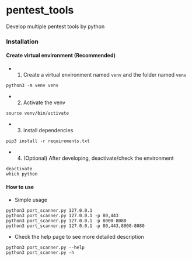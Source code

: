 # pentest_tools
Develop multiple pentest tools by python

### Installation
#### Create virtual environment (Recommended)
- 1. Create a virtual environment named `venv` and the folder named `venv`
```
python3 -m venv venv
```
- 2. Activate the venv
```
source venv/bin/activate
```
- 3. install dependencies
```
pip3 install -r requirements.txt
```
- 4. (Optional) After developing, deactivate/check the environment
```
deactivate
which python
```

#### How to use
- Simple usage
```
python3 port_scanner.py 127.0.0.1
python3 port_scanner.py 127.0.0.1 -p 80,443
python3 port_scanner.py 127.0.0.1 -p 8000-8080
python3 port_scanner.py 127.0.0.1 -p 80,443,8000-8080
```
- Check the help page to see more detailed description
```
python3 port_scanner.py --help
python3 port_scanner.py -h
```
